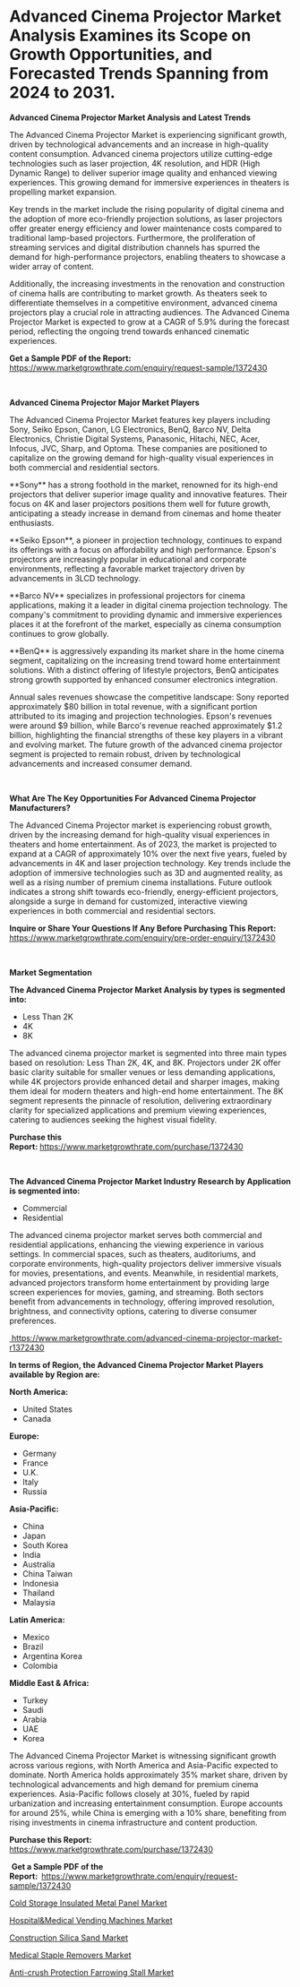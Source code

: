 <p><h1>Advanced Cinema Projector Market Analysis Examines its Scope on Growth Opportunities, and Forecasted Trends Spanning from 2024 to 2031.</h1></p><p><strong>Advanced Cinema Projector Market Analysis and Latest Trends</strong></p>
<p><p>The Advanced Cinema Projector Market is experiencing significant growth, driven by technological advancements and an increase in high-quality content consumption. Advanced cinema projectors utilize cutting-edge technologies such as laser projection, 4K resolution, and HDR (High Dynamic Range) to deliver superior image quality and enhanced viewing experiences. This growing demand for immersive experiences in theaters is propelling market expansion.</p><p>Key trends in the market include the rising popularity of digital cinema and the adoption of more eco-friendly projection solutions, as laser projectors offer greater energy efficiency and lower maintenance costs compared to traditional lamp-based projectors. Furthermore, the proliferation of streaming services and digital distribution channels has spurred the demand for high-performance projectors, enabling theaters to showcase a wider array of content.</p><p>Additionally, the increasing investments in the renovation and construction of cinema halls are contributing to market growth. As theaters seek to differentiate themselves in a competitive environment, advanced cinema projectors play a crucial role in attracting audiences. The Advanced Cinema Projector Market is expected to grow at a CAGR of 5.9% during the forecast period, reflecting the ongoing trend towards enhanced cinematic experiences.</p></p>
<p><strong>Get a Sample PDF of the Report:&nbsp;</strong> <a href="https://www.marketgrowthrate.com/enquiry/request-sample/1372430">https://www.marketgrowthrate.com/enquiry/request-sample/1372430</a></p>
<p>&nbsp;</p>
<p><strong>Advanced Cinema Projector Major Market Players</strong></p>
<p><p>The Advanced Cinema Projector Market features key players including Sony, Seiko Epson, Canon, LG Electronics, BenQ, Barco NV, Delta Electronics, Christie Digital Systems, Panasonic, Hitachi, NEC, Acer, Infocus, JVC, Sharp, and Optoma. These companies are positioned to capitalize on the growing demand for high-quality visual experiences in both commercial and residential sectors.</p><p>**Sony** has a strong foothold in the market, renowned for its high-end projectors that deliver superior image quality and innovative features. Their focus on 4K and laser projectors positions them well for future growth, anticipating a steady increase in demand from cinemas and home theater enthusiasts.</p><p>**Seiko Epson**, a pioneer in projection technology, continues to expand its offerings with a focus on affordability and high performance. Epson's projectors are increasingly popular in educational and corporate environments, reflecting a favorable market trajectory driven by advancements in 3LCD technology.</p><p>**Barco NV** specializes in professional projectors for cinema applications, making it a leader in digital cinema projection technology. The company's commitment to providing dynamic and immersive experiences places it at the forefront of the market, especially as cinema consumption continues to grow globally.</p><p>**BenQ** is aggressively expanding its market share in the home cinema segment, capitalizing on the increasing trend toward home entertainment solutions. With a distinct offering of lifestyle projectors, BenQ anticipates strong growth supported by enhanced consumer electronics integration.</p><p>Annual sales revenues showcase the competitive landscape: Sony reported approximately $80 billion in total revenue, with a significant portion attributed to its imaging and projection technologies. Epson's revenues were around $9 billion, while Barco's revenue reached approximately $1.2 billion, highlighting the financial strengths of these key players in a vibrant and evolving market. The future growth of the advanced cinema projector segment is projected to remain robust, driven by technological advancements and increased consumer demand.</p></p>
<p>&nbsp;</p>
<p><strong>What Are The Key Opportunities For Advanced Cinema Projector Manufacturers?</strong></p>
<p><p>The Advanced Cinema Projector market is experiencing robust growth, driven by the increasing demand for high-quality visual experiences in theaters and home entertainment. As of 2023, the market is projected to expand at a CAGR of approximately 10% over the next five years, fueled by advancements in 4K and laser projection technology. Key trends include the adoption of immersive technologies such as 3D and augmented reality, as well as a rising number of premium cinema installations. Future outlook indicates a strong shift towards eco-friendly, energy-efficient projectors, alongside a surge in demand for customized, interactive viewing experiences in both commercial and residential sectors.</p></p>
<p><strong>Inquire or Share Your Questions If Any Before Purchasing This Report:</strong> <a href="https://www.marketgrowthrate.com/enquiry/pre-order-enquiry/1372430">https://www.marketgrowthrate.com/enquiry/pre-order-enquiry/1372430</a></p>
<p>&nbsp;</p>
<p><strong>Market Segmentation</strong></p>
<p><strong>The Advanced Cinema Projector Market Analysis by types is segmented into:</strong></p>
<p><ul><li>Less Than 2K</li><li>4K</li><li>8K</li></ul></p>
<p><p>The advanced cinema projector market is segmented into three main types based on resolution: Less Than 2K, 4K, and 8K. Projectors under 2K offer basic clarity suitable for smaller venues or less demanding applications, while 4K projectors provide enhanced detail and sharper images, making them ideal for modern theaters and high-end home entertainment. The 8K segment represents the pinnacle of resolution, delivering extraordinary clarity for specialized applications and premium viewing experiences, catering to audiences seeking the highest visual fidelity.</p></p>
<p><strong>Purchase this Report:&nbsp;</strong><a href="https://www.marketgrowthrate.com/purchase/1372430">https://www.marketgrowthrate.com/purchase/1372430</a></p>
<p>&nbsp;</p>
<p><strong>The Advanced Cinema Projector Market Industry Research by Application is segmented into:</strong></p>
<p><ul><li>Commercial</li><li>Residential</li></ul></p>
<p><p>The advanced cinema projector market serves both commercial and residential applications, enhancing the viewing experience in various settings. In commercial spaces, such as theaters, auditoriums, and corporate environments, high-quality projectors deliver immersive visuals for movies, presentations, and events. Meanwhile, in residential markets, advanced projectors transform home entertainment by providing large screen experiences for movies, gaming, and streaming. Both sectors benefit from advancements in technology, offering improved resolution, brightness, and connectivity options, catering to diverse consumer preferences.</p></p>
<p><a href="https://www.marketgrowthrate.com/advanced-cinema-projector-market-r1372430">&nbsp;https://www.marketgrowthrate.com/advanced-cinema-projector-market-r1372430</a></p>
<p><strong>In terms of Region, the Advanced Cinema Projector Market Players available by Region are:</strong></p>
<p>
    <p> <strong> North America: </strong>
        <ul>
            <li>United States</li>
            <li>Canada</li>
        </ul>
        </p> 
    <p> <strong> Europe: </strong>
        <ul>
            <li>Germany</li>
            <li>France</li>
            <li>U.K.</li>
            <li>Italy</li>
            <li>Russia</li>
        </ul>
        </p> 
    <p> <strong> Asia-Pacific: </strong>
        <ul>
            <li>China</li>
            <li>Japan</li>
            <li>South Korea</li>
            <li>India</li>
            <li>Australia</li>
            <li>China Taiwan</li>
            <li>Indonesia</li>
            <li>Thailand</li>
            <li>Malaysia</li>
        </ul>
        </p> 
    <p> <strong> Latin America: </strong>
        <ul>
            <li>Mexico</li>
            <li>Brazil</li>
            <li>Argentina Korea</li>
            <li>Colombia</li>
        </ul>
        </p> 
    <p> <strong> Middle East & Africa: </strong>
        <ul>
            <li>Turkey</li>
            <li>Saudi</li>
            <li>Arabia</li>
            <li>UAE</li>
            <li>Korea</li>
        </ul>
    </p>
    </p>
<p><p>The Advanced Cinema Projector Market is witnessing significant growth across various regions, with North America and Asia-Pacific expected to dominate. North America holds approximately 35% market share, driven by technological advancements and high demand for premium cinema experiences. Asia-Pacific follows closely at 30%, fueled by rapid urbanization and increasing entertainment consumption. Europe accounts for around 25%, while China is emerging with a 10% share, benefiting from rising investments in cinema infrastructure and content production.</p></p>
<p><strong>Purchase this Report: </strong><a href="https://www.marketgrowthrate.com/purchase/1372430">https://www.marketgrowthrate.com/purchase/1372430</a></p>
<p>&nbsp;<strong>Get a Sample PDF of the Report:&nbsp;&nbsp;</strong><a href="https://www.marketgrowthrate.com/enquiry/request-sample/1372430">https://www.marketgrowthrate.com/enquiry/request-sample/1372430</a></p>
<p><strong></strong></p>
<p><p><a href="https://issuu.com/reportprime-2/docs/cold-storage-insulated-metal-panel-_079fe1ddf91375">Cold Storage Insulated Metal Panel Market</a></p><p><a href="https://medium.com/@misspennys1/future-ready-strategic-insights-into-the-global-hospital-medical-vending-machines-market-1f7a1d64b8fc">Hospital&Medical Vending Machines Market</a></p><p><a href="https://issuu.com/reportprime-2/docs/construction-silica-sand-market-siz_eae84e795ab23e">Construction Silica Sand Market</a></p><p><a href="https://www.linkedin.com/pulse/strategic-roadmap-global-medical-staple-removers-market-insights-rgjfc">Medical Staple Removers Market</a></p><p><a href="https://medium.com/@misspennys1/unveiling-market-trends-global-anti-crush-protection-farrowing-stall-market-growth-and-regional-b198880c1db6?postPublishedType=repub">Anti-crush Protection Farrowing Stall Market</a></p></p>